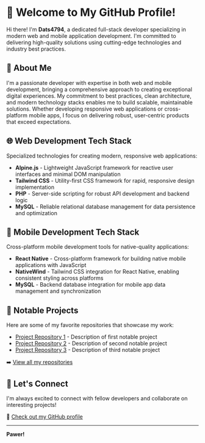 # 👋 Welcome to My GitHub Profile!

Hi there! I'm **Dats4794**, a dedicated full-stack developer specializing in modern web and mobile application development. I'm committed to delivering high-quality solutions using cutting-edge technologies and industry best practices.

## 🚀 About Me

I'm a passionate developer with expertise in both web and mobile development, bringing a comprehensive approach to creating exceptional digital experiences. My commitment to best practices, clean architecture, and modern technology stacks enables me to build scalable, maintainable solutions. Whether developing responsive web applications or cross-platform mobile apps, I focus on delivering robust, user-centric products that exceed expectations.

## 🌐 Web Development Tech Stack

Specialized technologies for creating modern, responsive web applications:

- **Alpine.js** - Lightweight JavaScript framework for reactive user interfaces and minimal DOM manipulation
- **Tailwind CSS** - Utility-first CSS framework for rapid, responsive design implementation
- **PHP** - Server-side scripting for robust API development and backend logic
- **MySQL** - Reliable relational database management for data persistence and optimization

## 📱 Mobile Development Tech Stack

Cross-platform mobile development tools for native-quality applications:

- **React Native** - Cross-platform framework for building native mobile applications with JavaScript
- **NativeWind** - Tailwind CSS integration for React Native, enabling consistent styling across platforms
- **MySQL** - Backend database integration for mobile app data management and synchronization

## 📂 Notable Projects

Here are some of my favorite repositories that showcase my work:

- [Project Repository 1](https://github.com/Dats4794/project-1) - Description of first notable project
- [Project Repository 2](https://github.com/Dats4794/project-2) - Description of second notable project  
- [Project Repository 3](https://github.com/Dats4794/project-3) - Description of third notable project

➡️ [View all my repositories](https://github.com/Dats4794?tab=repositories)

## 🤝 Let's Connect

I'm always excited to connect with fellow developers and collaborate on interesting projects!

🔗 [Check out my GitHub profile](https://github.com/Dats4794)

---

**Pawer!**